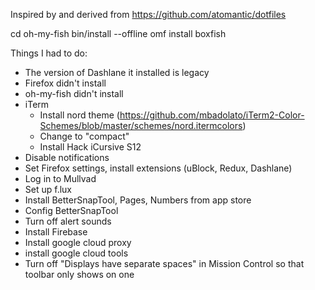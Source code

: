 Inspired by and derived from https://github.com/atomantic/dotfiles

cd oh-my-fish
bin/install --offline
omf install boxfish


Things I had to do:
* The version of Dashlane it installed is legacy
* Firefox didn't install
* oh-my-fish didn't install
* iTerm
  * Install nord theme (https://github.com/mbadolato/iTerm2-Color-Schemes/blob/master/schemes/nord.itermcolors)
  * Change to "compact"
  * Install Hack iCursive S12
* Disable notifications
* Set Firefox settings, install extensions (uBlock, Redux, Dashlane)
* Log in to Mullvad
* Set up f.lux
* Install BetterSnapTool, Pages, Numbers from app store
* Config BetterSnapTool
* Turn off alert sounds
* Install Firebase
* Install google cloud proxy
* install google cloud tools
* Turn off "Displays have separate spaces" in Mission Control so that toolbar only shows on one
